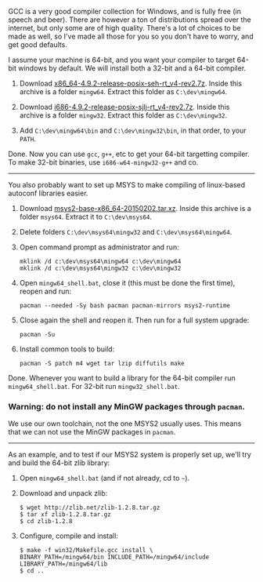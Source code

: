 GCC is a very good compiler collection for Windows, and is fully free (in speech and beer). There are however a ton of distributions spread over the internet, but only some are of high quality. There's a lot of choices to be made as well, so I've made all those for you so you don't have to worry, and get good defaults.

I assume your machine is 64-bit, and you want your compiler to target 64-bit windows by default. We will install both a 32-bit and a 64-bit compiler.

1. Download [x86_64-4.9.2-release-posix-seh-rt_v4-rev2.7z](http://sourceforge.net/projects/mingw-w64/files/Toolchains%20targetting%20Win64/Personal%20Builds/mingw-builds/4.9.2/threads-posix/seh/x86_64-4.9.2-release-posix-seh-rt_v4-rev2.7z/download). Inside this archive is a folder `mingw64`. Extract this folder as `C:\dev\mingw64`.

2. Download [i686-4.9.2-release-posix-sjlj-rt_v4-rev2.7z](http://sourceforge.net/projects/mingw-w64/files/Toolchains%20targetting%20Win32/Personal%20Builds/mingw-builds/4.9.2/threads-posix/sjlj/i686-4.9.2-release-posix-sjlj-rt_v4-rev2.7z/download). Inside this archive is a folder `mingw32`. Extract this folder as `C:\dev\mingw32`.

3. Add `C:\dev\mingw64\bin` and `C:\dev\mingw32\bin`, in that order, to your `PATH`.

Done. Now you can use `gcc`, `g++`, etc to get your 64-bit targetting compiler. To make 32-bit binaries, use `i686-w64-mingw32-g++` and co.

---

You also probably want to set up MSYS to make compiling of linux-based autoconf libraries easier.

1. Download [msys2-base-x86_64-20150202.tar.xz](http://sourceforge.net/projects/msys2/files/Base/x86_64/msys2-base-x86_64-20150202.tar.xz/download). Inside this archive is a folder `msys64`. Extract it to `C:\dev\msys64`.

2. Delete folders `C:\dev\msys64\mingw32` and `C:\dev\msys64\mingw64`.

3. Open command prompt as administrator and run:

   ```
   mklink /d c:\dev\msys64\mingw64 c:\dev\mingw64
   mklink /d c:\dev\msys64\mingw32 c:\dev\mingw32
   ```

4. Open `mingw64_shell.bat`, close it (this must be done the first time), reopen and run:

   ```
   pacman --needed -Sy bash pacman pacman-mirrors msys2-runtime
   ```

5. Close again the shell and reopen it. Then run for a full system upgrade:

   ```
   pacman -Su
   ```

6. Install common tools to build:

   ```
   pacman -S patch m4 wget tar lzip diffutils make
   ```

Done. Whenever you want to build a library for the 64-bit compiler run `mingw64_shell.bat`. For 32-bit run `mingw32_shell.bat`.

### Warning: do not install any MinGW packages through `pacman`.

We use our own toolchain, not the one MSYS2 usually uses. This means that we can not use the MinGW packages in `pacman`.

---

As an example, and to test if our MSYS2 system is properly set up, we'll try and build the 64-bit zlib library:

1. Open `mingw64_shell.bat` (and if not already, cd to `~`).

2. Download and unpack zlib:

   ```
   $ wget http://zlib.net/zlib-1.2.8.tar.gz
   $ tar xf zlib-1.2.8.tar.gz
   $ cd zlib-1.2.8
   ```

3. Configure, compile and install:

   ```
   $ make -f win32/Makefile.gcc install \
   BINARY_PATH=/mingw64/bin INCLUDE_PATH=/mingw64/include LIBRARY_PATH=/mingw64/lib
   $ cd ..
   ```
